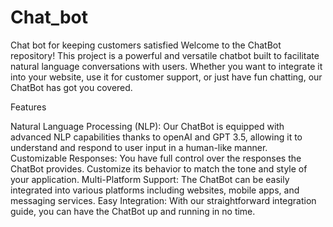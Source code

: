 # Chat_bot
Chat bot for keeping customers satisfied 
Welcome to the ChatBot repository! This project is a powerful and versatile chatbot built to facilitate natural language conversations with users. Whether you want to integrate it into your website, use it for customer support, or just have fun chatting, our ChatBot has got you covered.

Features

Natural Language Processing (NLP): Our ChatBot is equipped with advanced NLP capabilities thanks to openAI and GPT 3.5, allowing it to understand and respond to user input in a human-like manner.
Customizable Responses: You have full control over the responses the ChatBot provides. Customize its behavior to match the tone and style of your application.
Multi-Platform Support: The ChatBot can be easily integrated into various platforms including websites, mobile apps, and messaging services.
Easy Integration: With our straightforward integration guide, you can have the ChatBot up and running in no time.
